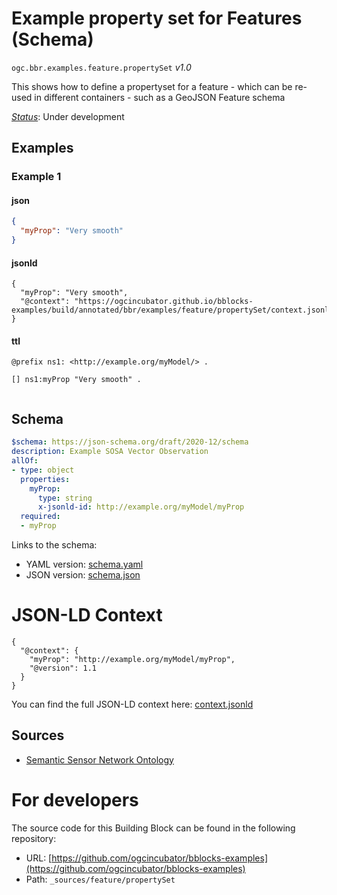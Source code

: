 
# Example property set for Features (Schema)

`ogc.bbr.examples.feature.propertySet` *v1.0*

This shows how to define a propertyset for a feature - which can be re-used in different containers - such as a GeoJSON Feature schema

[*Status*](http://www.opengis.net/def/status): Under development

## Examples

### Example 1
#### json
```json
{
  "myProp": "Very smooth"
}

```

#### jsonld
```jsonld
{
  "myProp": "Very smooth",
  "@context": "https://ogcincubator.github.io/bblocks-examples/build/annotated/bbr/examples/feature/propertySet/context.jsonld"
}
```

#### ttl
```ttl
@prefix ns1: <http://example.org/myModel/> .

[] ns1:myProp "Very smooth" .


```

## Schema

```yaml
$schema: https://json-schema.org/draft/2020-12/schema
description: Example SOSA Vector Observation
allOf:
- type: object
  properties:
    myProp:
      type: string
      x-jsonld-id: http://example.org/myModel/myProp
  required:
  - myProp

```

Links to the schema:

* YAML version: [schema.yaml](https://ogcincubator.github.io/bblocks-examples/build/annotated/bbr/examples/feature/propertySet/schema.json)
* JSON version: [schema.json](https://ogcincubator.github.io/bblocks-examples/build/annotated/bbr/examples/feature/propertySet/schema.yaml)


# JSON-LD Context

```jsonld
{
  "@context": {
    "myProp": "http://example.org/myModel/myProp",
    "@version": 1.1
  }
}
```

You can find the full JSON-LD context here:
[context.jsonld](https://ogcincubator.github.io/bblocks-examples/build/annotated/bbr/examples/feature/propertySet/context.jsonld)

## Sources

* [Semantic Sensor Network Ontology](https://www.w3.org/TR/vocab-ssn/)

# For developers

The source code for this Building Block can be found in the following repository:

* URL: [https://github.com/ogcincubator/bblocks-examples](https://github.com/ogcincubator/bblocks-examples)
* Path: `_sources/feature/propertySet`

